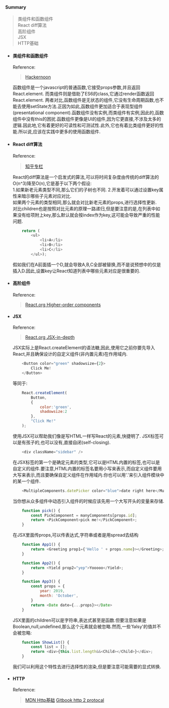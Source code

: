 <h4>Summary</h4>  
<blockquote>
    类组件和函数组件 <br>
    React diff算法 <br>  
    高阶组件 <br>
    JSX <br>
    HTTP基础 <br>
</blockquote>

- <h4>类组件和函数组件</h4>  

    Reference:  
    > [Hackernoon](https://hackernoon.com/react-stateless-functional-components-nine-wins-you-might-have-overlooked-997b0d933dbc?source=post_page-----231e3fbd7108----------------------)  

    函数组件是一个javascript的普通函数,它接受props参数,并且返回React.element.
    而类组件则是借助了ES6的class,它通过render函数返回React.element.
    两者对比,函数组件是无状态的组件,它没有生命周期函数,也不能去使用setState方法.正因为如此,函数组件更加适合于表现型组件(presentational component).函数组件没有实例,而类组件有实例,因此的,函数组件中没有this的困扰.函数组件更像是UI的组件,因为它更直接,不涉及太多的逻辑.因此地,它有着更好的可读性和可测试性.此外,它也有着比类组件更好的性能.所以说,应该在实践中更多的使用函数组件.  

-  <h4>React diff算法</h4>

    Reference:  
    >[知乎专栏](https://zhuanlan.zhihu.com/p/20346379)  

    React的diff算法是一个启发式的算法,可以将时间复杂度由传统的diff算法的O(n^3)降至O(n),它是基于以下两个假设:    
    1.如果新老元素类型不同,那么它们的子树也不同.
    2.开发着可以通过设置key属性来暗示哪些子元素对应对比.    
    如果两个元素的类型相同,那么就会对比新老元素的props,进行选择性更新.  
    对比children也是按照对比元素的原理一路递归,但是要注意的是,在列表中如果没有给项附上key,那么默认就会按index作为key,这可能会导致严重的性能问题.    
    ```js   
        return (
            <ul>
                <li>A</li>
                <li>B</li>
                <li>C</li>
            </ul>);
    ```
    假如我们在A前面插一个D,就会导致A,B,C全部被替换,而不是说预想中的仅是插入D.因此,设置key让React知道列表中哪些元素对应是很重要的.

-  <h4>高阶组件</h4>  

    Reference:  
    > [React.org Higher-order components](https://reactjs.org/docs/higher-order-components.html)  

-  <h4>JSX</h4>

    Reference:
    > [React.org JSX-in-depth](https://reactjs.org/docs/jsx-in-depth.html?no-cache=1)   

    JSX实际上是React.createElement的语法糖,因此,使用它之前你要先导入React,并且确保设计的自定义组件(非内置元素)在作用域内.
    ```js
        <Button color="green" shadowsize={2}>
            Click Me!
        </Button>
    ```
    等同于: 
    ```js
        React.createElement(
            Button,
            {
                color:'green',
                shadowsize:2
            },
            "Click Me!"
        );
    ```  
    使用JSX可以帮助我们像是写HTML一样写React的元素,快捷明了.
    JSX标签可以是有孩子的,也可以没有,直接自闭(self-closing).    
    ```js
        <div className="sidebar" />
    ``` 
    在JSX标签的第一个是确定元素的类型,它可以是HTML内置的标签,也可以是自定义的组件.要注意,HTML内置的标签名要用小写来表示,而自定义组件要用大写来表示,而且要确保自定义组件在作用域内.你也可以用'.'来引入组件模块中的某一个组件.    
    ```js
        <MultipleComponents.datePicker color="blue">date right here</MultipleComponents>
    ``` 
    当你想从众多组件中动态引入组件的时候应该先用一个大写开头的变量来存储.   
    ```js
        function pick() {
            const PickComponent = manyComponents[props.id];
            return <PickComponent>pick me!</PickComponent>;
        }
    ```  
    在JSX里面传props,可以传表达式,字符串或者是用spread去结构    
    ```javascript
        function App1() {
            return <Greeting prop1={'Hello ' + props.name}></Greeting>;
        }

        function App2() {
            return <Yield prop2="yep">Yooooo</Yield>;
        }

        function App3() {
            const props = {
                year: 2019,
                month: 'October',
            }
            return <Date date={...props}></Date>
        }
    ``` 
    JSX里面的children可以是字符串,表达式甚至是函数.但要注意如果是Boolean,null,undefined,那么这个元素就会被忽略.然而,一些'falsy'的值并不会被忽略:
    ```js
        function ShowList() {
            const list = [];
            return <div>{this.list.length&&<Child></Child>}</div>;
        }
    ``` 
    我们可以利用这个特性去进行选择性的渲染,但是要注意可能需要的显式转换.

-  <h4>HTTP</h4>
    
    Reference:  
    > [MDN Http基础](https://developer.mozilla.org/zh-CN/docs/Web/HTTP/Basics_of_HTTP)
    [Gitbook http 2 protocal](https://bagder.gitbooks.io/http2-explained/en/part6.html) 

    


